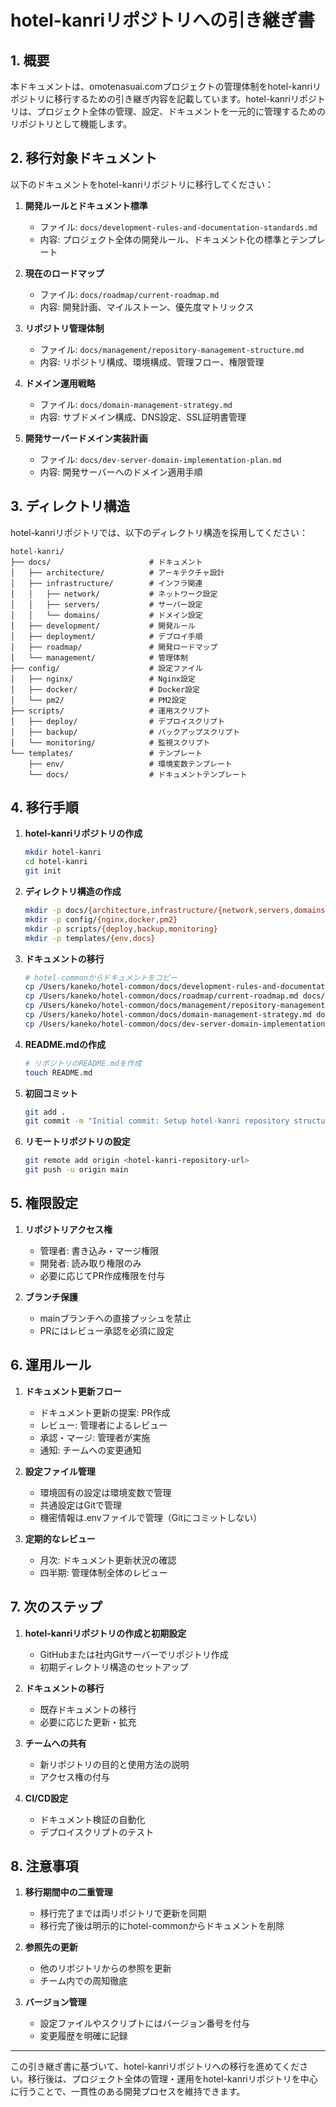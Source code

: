 # hotel-kanriリポジトリへの引き継ぎ書

## 1. 概要

本ドキュメントは、omotenasuai.comプロジェクトの管理体制をhotel-kanriリポジトリに移行するための引き継ぎ内容を記載しています。hotel-kanriリポジトリは、プロジェクト全体の管理、設定、ドキュメントを一元的に管理するためのリポジトリとして機能します。

## 2. 移行対象ドキュメント

以下のドキュメントをhotel-kanriリポジトリに移行してください：

1. **開発ルールとドキュメント標準**
   - ファイル: `docs/development-rules-and-documentation-standards.md`
   - 内容: プロジェクト全体の開発ルール、ドキュメント化の標準とテンプレート

2. **現在のロードマップ**
   - ファイル: `docs/roadmap/current-roadmap.md`
   - 内容: 開発計画、マイルストーン、優先度マトリックス

3. **リポジトリ管理体制**
   - ファイル: `docs/management/repository-management-structure.md`
   - 内容: リポジトリ構成、環境構成、管理フロー、権限管理

4. **ドメイン運用戦略**
   - ファイル: `docs/domain-management-strategy.md`
   - 内容: サブドメイン構成、DNS設定、SSL証明書管理

5. **開発サーバードメイン実装計画**
   - ファイル: `docs/dev-server-domain-implementation-plan.md`
   - 内容: 開発サーバーへのドメイン適用手順

## 3. ディレクトリ構造

hotel-kanriリポジトリでは、以下のディレクトリ構造を採用してください：

```
hotel-kanri/
├── docs/                      # ドキュメント
│   ├── architecture/          # アーキテクチャ設計
│   ├── infrastructure/        # インフラ関連
│   │   ├── network/           # ネットワーク設定
│   │   ├── servers/           # サーバー設定
│   │   └── domains/           # ドメイン設定
│   ├── development/           # 開発ルール
│   ├── deployment/            # デプロイ手順
│   ├── roadmap/               # 開発ロードマップ
│   └── management/            # 管理体制
├── config/                    # 設定ファイル
│   ├── nginx/                 # Nginx設定
│   ├── docker/                # Docker設定
│   └── pm2/                   # PM2設定
├── scripts/                   # 運用スクリプト
│   ├── deploy/                # デプロイスクリプト
│   ├── backup/                # バックアップスクリプト
│   └── monitoring/            # 監視スクリプト
└── templates/                 # テンプレート
    ├── env/                   # 環境変数テンプレート
    └── docs/                  # ドキュメントテンプレート
```

## 4. 移行手順

1. **hotel-kanriリポジトリの作成**
   ```bash
   mkdir hotel-kanri
   cd hotel-kanri
   git init
   ```

2. **ディレクトリ構造の作成**
   ```bash
   mkdir -p docs/{architecture,infrastructure/{network,servers,domains},development,deployment,roadmap,management}
   mkdir -p config/{nginx,docker,pm2}
   mkdir -p scripts/{deploy,backup,monitoring}
   mkdir -p templates/{env,docs}
   ```

3. **ドキュメントの移行**
   ```bash
   # hotel-commonからドキュメントをコピー
   cp /Users/kaneko/hotel-common/docs/development-rules-and-documentation-standards.md docs/development/
   cp /Users/kaneko/hotel-common/docs/roadmap/current-roadmap.md docs/roadmap/
   cp /Users/kaneko/hotel-common/docs/management/repository-management-structure.md docs/management/
   cp /Users/kaneko/hotel-common/docs/domain-management-strategy.md docs/infrastructure/domains/
   cp /Users/kaneko/hotel-common/docs/dev-server-domain-implementation-plan.md docs/infrastructure/domains/
   ```

4. **README.mdの作成**
   ```bash
   # リポジトリのREADME.mdを作成
   touch README.md
   ```

5. **初回コミット**
   ```bash
   git add .
   git commit -m "Initial commit: Setup hotel-kanri repository structure"
   ```

6. **リモートリポジトリの設定**
   ```bash
   git remote add origin <hotel-kanri-repository-url>
   git push -u origin main
   ```

## 5. 権限設定

1. **リポジトリアクセス権**
   - 管理者: 書き込み・マージ権限
   - 開発者: 読み取り権限のみ
   - 必要に応じてPR作成権限を付与

2. **ブランチ保護**
   - mainブランチへの直接プッシュを禁止
   - PRにはレビュー承認を必須に設定

## 6. 運用ルール

1. **ドキュメント更新フロー**
   - ドキュメント更新の提案: PR作成
   - レビュー: 管理者によるレビュー
   - 承認・マージ: 管理者が実施
   - 通知: チームへの変更通知

2. **設定ファイル管理**
   - 環境固有の設定は環境変数で管理
   - 共通設定はGitで管理
   - 機密情報は.envファイルで管理（Gitにコミットしない）

3. **定期的なレビュー**
   - 月次: ドキュメント更新状況の確認
   - 四半期: 管理体制全体のレビュー

## 7. 次のステップ

1. **hotel-kanriリポジトリの作成と初期設定**
   - GitHubまたは社内Gitサーバーでリポジトリ作成
   - 初期ディレクトリ構造のセットアップ

2. **ドキュメントの移行**
   - 既存ドキュメントの移行
   - 必要に応じた更新・拡充

3. **チームへの共有**
   - 新リポジトリの目的と使用方法の説明
   - アクセス権の付与

4. **CI/CD設定**
   - ドキュメント検証の自動化
   - デプロイスクリプトのテスト

## 8. 注意事項

1. **移行期間中の二重管理**
   - 移行完了までは両リポジトリで更新を同期
   - 移行完了後は明示的にhotel-commonからドキュメントを削除

2. **参照先の更新**
   - 他のリポジトリからの参照を更新
   - チーム内での周知徹底

3. **バージョン管理**
   - 設定ファイルやスクリプトにはバージョン番号を付与
   - 変更履歴を明確に記録

---

この引き継ぎ書に基づいて、hotel-kanriリポジトリへの移行を進めてください。移行後は、プロジェクト全体の管理・運用をhotel-kanriリポジトリを中心に行うことで、一貫性のある開発プロセスを維持できます。